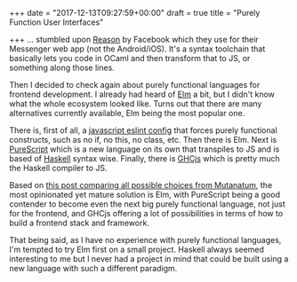 +++
date = "2017-12-13T09:27:59+00:00"
draft = true
title = "Purely Function User Interfaces"

+++
... stumbled upon [Reason](https://reasonml.github.io/) by Facebook which they use for their Messenger web app (not the Android/iOS). It's a syntax toolchain that basically lets you code in OCaml and then transform that to JS, or something along those lines.

Then I decided to check again about purely functional languages for frontend development. I already had heard of [Elm](http://elm-lang.org/) a bit, but I didn't know what the whole ecosystem looked like. Turns out that there are many alternatives currently available, Elm being the most popular one.

There is, first of all, a [javascript eslint config](https://github.com/bodil/eslint-config-cleanjs) that forces purely functional constructs, such as no if, no this, no class, etc. Then there is Elm. Next is [PureScript](http://www.purescript.org/) which is a new language on its own that transpiles to JS and is based of [Haskell](https://www.haskell.org/) syntax wise. Finally, there is [GHCjs](https://github.com/ghcjs/ghcjs) which is pretty much the Haskell compiler to JS.

Based on [this post comparing all possible choices from Mutanatum](http://mutanatum.com/posts/2017-01-12-Browser-FP-Head-to-Head.html), the most opinionated yet mature solution is Elm, with PureScript being a good contender to become even the next big purely functional language, not just for the frontend, and GHCjs offering a lot of possibilities in terms of how to build a frontend stack and framework.

That being said, as I have no experience with purely functional languages, I'm tempted to try Elm first on a small project. Haskell always seemed interesting to me but I never had a project in mind that could be built using a new language with such a different paradigm.